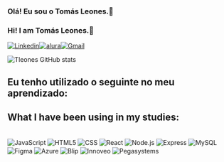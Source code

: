 ### Olá! Eu sou o Tomás Leones.👋
### Hi! I am Tomás Leones.👋

[![Linkedin](https://img.shields.io/badge/LinkedIn-0077B5?style=for-the-badge&logo=linkedin&logoColor=white
)](https://www.linkedin.com/in/tomasleones/)[![alura](https://img.shields.io/badge/alura-darkblue?style=for-the-badge)](https://cursos.alura.com.br/user/tomasleones)[![Gmail](https://img.shields.io/badge/Gmail-D14836?style=for-the-badge&logo=gmail&logoColor=white )](mailto:tomasleones@gmail.com)

![Tleones GitHub stats](https://github-readme-stats.vercel.app/api?username=tleones&show_icons=true&theme=great-gatsby)

## Eu tenho utilizado o seguinte no meu aprendizado:
## What I have been using in my studies:

<div style="display: inline_block"><br/>
    <img align="center" alt="JavaScript" src="https://img.shields.io/badge/JavaScript-F7DF1E?style=for-the-badge&logo=javascript&logoColor=black" />
    <img align="center" alt="HTML5" src="https://img.shields.io/badge/HTML5-E34F26?style=for-the-badge&logo=html5&logoColor=white" />
    <img align="center" alt="CSS" src="https://img.shields.io/badge/CSS3-1572B6?style=for-the-badge&logo=css3&logoColor=white" />
    <img align="center" alt="React" src="https://img.shields.io/badge/React-61DAFB?style=for-the-badge&logo=react&logoColor=white" />
    <img align="center" alt="Node.js" src="https://img.shields.io/badge/Node.js-43853D?style=for-the-badge&logo=node.js&logoColor=white" />
    <img align="center" alt="Express" src="https://img.shields.io/badge/Express-000000?style=for-the-badge&logo=express&logoColor=white" />
    <img align="center" alt="MySQL" src="https://img.shields.io/badge/MySQL-4479A1?style=for-the-badge&logo=mysql&logoColor=white" />
    <img align="center" alt="Figma" src="https://img.shields.io/badge/Figma-F24E1E?style=for-the-badge&logo=figma&logoColor=white" />
    <img align="center" alt="Azure" src="https://img.shields.io/badge/azure-%230072C6.svg?style=for-the-badge&logo=microsoftazure&logoColor=white"/>
    <img align="center" alt="Blip" src="https://img.shields.io/badge/Blip-005CFF?style=for-the-badge&logo=blip&logoColor=white" />
    <img align="center" alt="Innoveo" src="https://img.shields.io/badge/Innoveo-000000?style=for-the-badge&logoColor=white" />
    <img align="center" alt="Pegasystems" src="https://img.shields.io/badge/Pegasystems-FFFFFF?style=for-the-badge&logoColor=005CFF" />
</div>

</div>

